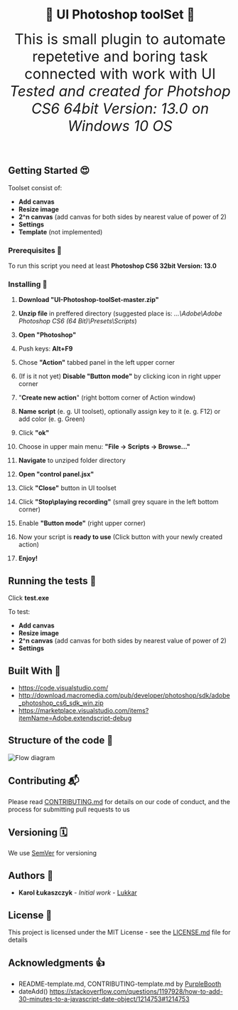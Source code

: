 <h1 align="center">🚀 UI Photoshop toolSet 🚀 </h1>

<div align="center"><font size="6">
This is small plugin to automate repetetive and boring task connected with work with UI </br>
</div>
<div align="center"><i>
Tested and created for Photshop CS6 64bit Version: 13.0 on Windows 10 OS</br></br>
</i></div></font>

## Getting Started 😍

Toolset consist of:
- **Add canvas**
- **Resize image**
- **2^n canvas** (add canvas for both sides by nearest value of power of 2)
- **Settings**
- **Template** (not implemented)

### Prerequisites 💪

To run this script you need at least **Photoshop CS6 32bit Version: 13.0**

### Installing 🔨

1. **Download "UI-Photoshop-toolSet-master.zip"**

2. **Unzip file** in preffered directory (suggested place is: _...\Adobe\Adobe Photoshop CS6 (64 Bit)\Presets\Scripts_)

3. **Open "Photoshop"**

4. Push keys: **Alt+F9**

5. Chose **"Action"** tabbed panel in the left upper corner

6. (If is it not yet) **Disable "Button mode"** by clicking icon in right upper corner

5. "**Create new action**" (right bottom corner of Action window)

6. **Name script** (e. g. UI toolset), optionally assign key to it (e. g. F12) or add color (e. g. Green)

7. Click **"ok"**

7. Choose in upper main menu: **"File -> Scripts -> Browse..."**

8. **Navigate** to unziped folder directory

9. **Open "control panel.jsx"**

10. Click **"Close"** button in UI toolset

11. Click **"Stop\playing recording"** (small grey square in the left bottom corner)

12. Enable **"Button mode"** (right upper corner)

13. Now your script is **ready to use** (Click button with your newly created action)

14. **Enjoy!**

## Running the tests 🧪

Click **test.exe**

To test:
* **Add canvas**
* **Resize image**
* **2^n canvas** (add canvas for both sides by nearest value of power of 2)
* **Settings**

## Built With 🧰

* https://code.visualstudio.com/
* http://download.macromedia.com/pub/developer/photoshop/sdk/adobe_photoshop_cs6_sdk_win.zip
* https://marketplace.visualstudio.com/items?itemName=Adobe.extendscript-debug

## Structure of the code 🧭

![Flow diagram](https://github.com/Lukkar90/UI-Photoshop-toolSet/blob/Ikulis--updates/Flow%20Diagram.png)

## Contributing 📬

Please read [CONTRIBUTING.md](https://github.com/Lukkar90/UI-Photoshop-toolSet/tree/master) for details on our code of conduct, and the process for submitting pull requests to us

## Versioning 🗓️

We use [SemVer](http://semver.org/) for versioning

## Authors 🎈

* **Karol Łukaszczyk** - *Initial work* - [Lukkar](https://github.com/Lukkar90)

## License 📜

This project is licensed under the MIT License - see the [LICENSE.md](LICENSE.md) file for details

## Acknowledgments 👍

* README-template.md, CONTRIBUTING-template.md by [ PurpleBooth](https://gist.github.com/PurpleBooth)
* dateAdd() https://stackoverflow.com/questions/1197928/how-to-add-30-minutes-to-a-javascript-date-object/1214753#1214753

